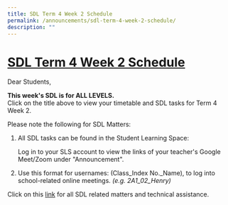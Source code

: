 ```yaml
---
title: SDL Term 4 Week 2 Schedule
permalink: /announcements/sdl-term-4-week-2-schedule/
description: ""
---
```

# <a href="https://sites.google.com/moe.edu.sg/bbss-student-link/sdl-matters/summary-tasks" target="_blank">SDL Term 4 Week 2 Schedule</a>

Dear Students,

**This week's SDL is for ALL LEVELS.**  
Click on the title above to view your timetable and SDL tasks for Term 4 Week 2. 

Please note the following for SDL Matters:  

1.  All SDL tasks can be found in the Student Learning Space:  
      
    Log in to your SLS account to view the links of your teacher's Google Meet/Zoom under "Announcement".  
      
    
2.  Use this format for usernames: (Class\_Index No.\_Name), to log into school-related online meetings. _(e.g. 2A1\_02\_Henry)_

  

Click on this [link](https://www.bukitbatoksec.moe.edu.sg/useful-resources/students/fhbl-seek-discover-and-learn-sdl-fhbl-matters) for all SDL related matters and technical assistance.